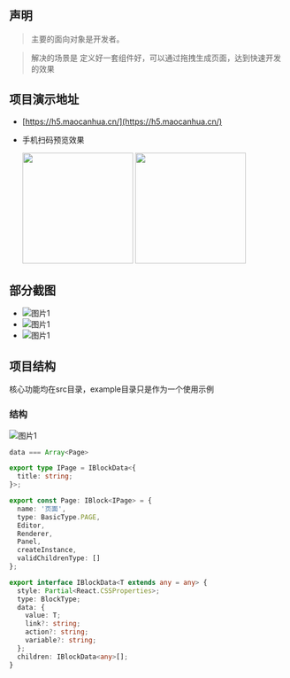 ## 声明

> 主要的面向对象是开发者。

> 解决的场景是 定义好一套组件好，可以通过拖拽生成页面，达到快速开发的效果

## 项目演示地址
- [https://h5.maocanhua.cn/](https://h5.maocanhua.cn/)
- 手机扫码预览效果

  <div>
    <img src="https://assets.maocanhua.cn/Fnl2iogm4UY_YRsDjZKBdNTIutGx" style="width:200px">
    <img src="https://assets.maocanhua.cn/FmTik5Ha55ax21-b6jOLhwj6LP_I" style="width:200px">
  </div>


## 部分截图
 - ![图片1](https://assets.maocanhua.cn/FrsE2_5Dksv3YtOWdaiqv-bZcBaR)
 - ![图片1](https://assets.maocanhua.cn/Fnxhu6BPrkHYLFJgWQEJg1MmPCXv)
 - ![图片1](https://assets.maocanhua.cn/FvpQ6deo5tp946YBX3QMT3aOiSeZ)


## 项目结构
核心功能均在src目录，example目录只是作为一个使用示例

### 结构

![图片1](https://assets.maocanhua.cn/Fg5xzyOg1N0fwWaHNj5Z33CZkDHE)

```ts
data === Array<Page>

export type IPage = IBlockData<{
  title: string;
}>;

export const Page: IBlock<IPage> = {
  name: '页面',
  type: BasicType.PAGE,
  Editor,
  Renderer,
  Panel,
  createInstance,
  validChildrenType: []
};

export interface IBlockData<T extends any = any> {
  style: Partial<React.CSSProperties>;
  type: BlockType;
  data: {
    value: T;
    link?: string;
    action?: string;
    variable?: string;
  };
  children: IBlockData<any>[];
}

```

